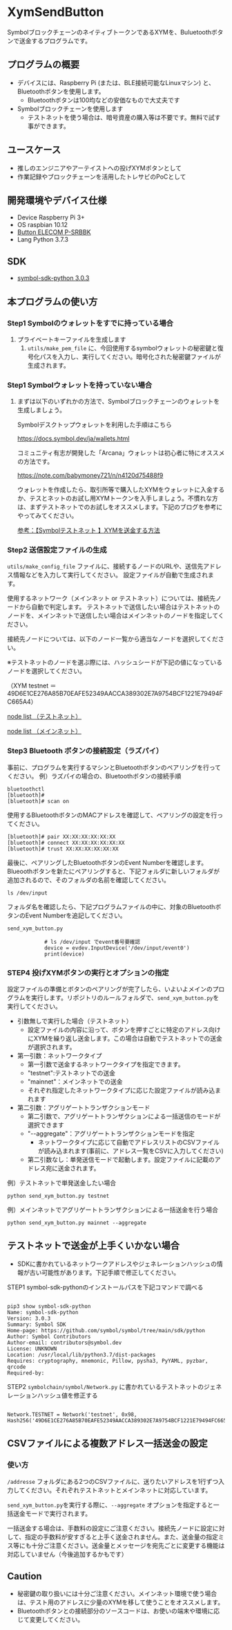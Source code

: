 # XymSendButton
SymbolブロックチェーンのネイティブトークンであるXYMを、Buluetoothボタンで送金するプログラムです。

## プログラムの概要
- デバイスには、Raspberry Pi (または、BLE接続可能なLinuxマシン) と、Bluetoothボタンを使用します。
    - Bluetoothボタンは100均などの安価なもので大丈夫です
- Symbolブロックチェーンを使用します
    - テストネットを使う場合は、暗号資産の購入等は不要です。無料で試す事ができます。

## ユースケース
- 推しのエンジニアやアーテイストへの投げXYMボタンとして
- 作業記録やブロックチェーンを活用したトレサビのPoCとして

## 開発環境やデバイス仕様
- Device Raspberry Pi 3+
- OS raspbian 10.12
- [Button ELECOM P-SRBBK](https://www.elecom.co.jp/products/P-SRBBK.html)
- Lang Python 3.7.3

## SDK
- [symbol-sdk-python 3.0.3](https://pypi.org/project/symbol-sdk-python/)

## 本プログラムの使い方

### Step1 Symbolのウォレットをすでに持っている場合
1. プライベートキーファイルを生成します
    1. `utils/make_pem_file` に、今回使用するsymbolウォレットの秘密鍵と復号化パスを入力し、実行してください。暗号化された秘密鍵ファイルが生成されます。

### Step1 Symbolウォレットを持っていない場合
1. まずは以下のいずれかの方法で、Symbolブロックチェーンのウォレットを生成しましょう。
    
    Symbolデスクトップウォレットを利用した手順はこちら

    https://docs.symbol.dev/ja/wallets.html

    コミュニティ有志が開発した「Arcana」ウォレットは初心者に特にオススメの方法です。

    https://note.com/babymoney721/n/n4120d75488f9

    ウォレットを作成したら、取引所等で購入したXYMをウォレットに入金するか、テスとネットのお試し用XYMトークンを入手しましょう。不慣れな方は、まずテストネットでのお試しをオススメします。下記のブログを参考にやってみてください。

    [参考：【Symbolテストネット 】XYMを送金する方法](https://nemlog.nem.social/blog/49935)


### Step2 送信設定ファイルの生成

`utils/make_config_file` ファイルに、接続するノードのURLや、送信先アドレス情報などを入力して実行してください。
設定ファイルが自動で生成されます。

使用するネットワーク（メインネット or テストネット）については、接続先ノードから自動で判定します。
テストネットで送信したい場合はテストネットのノードを、メインネットで送信したい場合はメインネットのノードを指定してください。

接続先ノードについては、以下のノード一覧から適当なノードを選択してください。

※テストネットのノードを選ぶ際には、ハッシュシードが下記の値になっているノードを選択してください。

（XYM testnet ＝　49D6E1CE276A85B70EAFE52349AACCA389302E7A9754BCF1221E79494FC665A4）

 [node list （テストネット）](https://symbolnodes.org/nodes_testnet/) 

 [node list （メインネット）](https://symbolnodes.org/nodes/) 
 

### Step3 Bluetooth ボタンの接続設定（ラズパイ）

事前に、プログラムを実行するマシンとBluetoothボタンのペアリングを行ってください。
例）ラズパイの場合の、Bluetoothボタンの接続手順

```
bluetoothctl
[bluetooth]#
[bluetooth]# scan on
```

使用するBluetoothボタンのMACアドレスを確認して、ペアリングの設定を行ってください。

```
[bluetooth]# pair XX:XX:XX:XX:XX:XX
[bluetooth]# connect XX:XX:XX:XX:XX:XX
[bluetooth]# trust XX:XX:XX:XX:XX:XX
```

最後に、ペアリングしたBluetoothボタンのEvent Numberを確認します。Blueoothボタンを新たにペアリングすると、下記フォルダに新しいフォルダが追加されるので、そのフォルダの名前を確認してください。

```
ls /dev/input
```

フォルダ名を確認したら、下記プログラムファイルの中に、対象のBluetoothボタンのEvent Numberを追記してください。


```
send_xym_button.py

            # ls /dev/input でevent番号要確認
            device = evdev.InputDevice('/dev/input/event0')
            print(device)
```

### STEP4 投げXYMボタンの実行とオプションの指定

設定ファイルの準備とボタンのペアリングが完了したら、いよいよメインのプログラムを実行します。リポジトリのルールフォルダで、`send_xym_button.py`を実行してください。

- 引数無しで実行した場合（テストネット）
    - 設定ファイルの内容に沿って、ボタンを押すごとに特定のアドレス向けにXYMを繰り返し送金します。この場合は自動でテストネットでの送金が選択されます。
- 第一引数：ネットワークタイプ
    - 第一引数で送金するネットワークタイプを指定できます。
    - "testnet":テストネットでの送金
    - "mainnet"：メインネットでの送金
    - それぞれ指定したネットワークタイプに応じた設定ファイルが読み込まれます
- 第二引数：アグリゲートトランザクションモード
    - 第二引数で、アグリゲートトランザクションによる一括送信のモードが選択できます
    - "--aggregate"：アグリゲートトランザクションモードを指定
        - ネットワークタイプに応じて自動でアドレスリストのCSVファイルが読み込まれます(事前に、アドレス一覧をCSVに入力してください)
    - 第二引数なし：単発送信モードで起動します。設定ファイルに記載のアドレス宛に送金されます。

例）テストネットで単発送金したい場合

`python send_xym_button.py testnet`

例）メインネットでアグリゲートトランザクションによる一括送金を行う場合

`python send_xym_button.py mainnet --aggregate`


## テストネットで送金が上手くいかない場合
- SDKに書かれているネットワークアドレスやジェネレーションハッシュの情報が古い可能性があります。下記手順で修正してください。

STEP1 symbol-sdk-pythonのインストールパスを下記コマンドで調べる

```

pip3 show symbol-sdk-python
Name: symbol-sdk-python
Version: 3.0.3
Summary: Symbol SDK
Home-page: https://github.com/symbol/symbol/tree/main/sdk/python
Author: Symbol Contributors
Author-email: contributors@symbol.dev
License: UNKNOWN
Location: /usr/local/lib/python3.7/dist-packages
Requires: cryptography, mnemonic, Pillow, pysha3, PyYAML, pyzbar, qrcode
Required-by: 

```

STEP2 `symbolchain/symbol/Network.py` に書かれているテストネットのジェネレーションハッシュ値を修正する

```

Network.TESTNET = Network('testnet', 0x98, Hash256('49D6E1CE276A85B70EAFE52349AACCA389302E7A9754BCF1221E79494FC665A4'))

```

## CSVファイルによる複数アドレス一括送金の設定

### 使い方

`/addresse` フォルダにある2つのCSVファイルに、送りたいアドレスを1行ずつ入力してください。それぞれテストネットとメインネットに対応しています。

`send_xym_button.py`を実行する際に、`--aggregate` オプションを指定すると一括送金モードで実行されます。

一括送金する場合は、手数料の設定にご注意ください。接続先ノードに設定に対して、指定の手数料が安すぎると上手く送金されません。また、送金量の指定ミス等にも十分ご注意ください。送金量とメッセージを宛先ごとに変更する機能は対応していません（今後追加するかもです）


## Caution
- 秘密鍵の取り扱いには十分ご注意ください。メインネット環境で使う場合は、テスト用のアドレスに少量のXYMを移して使うことをオススメします。
- Bluetoothボタンとの接続部分のソースコードは、お使いの端末や環境に応じて変更してください。